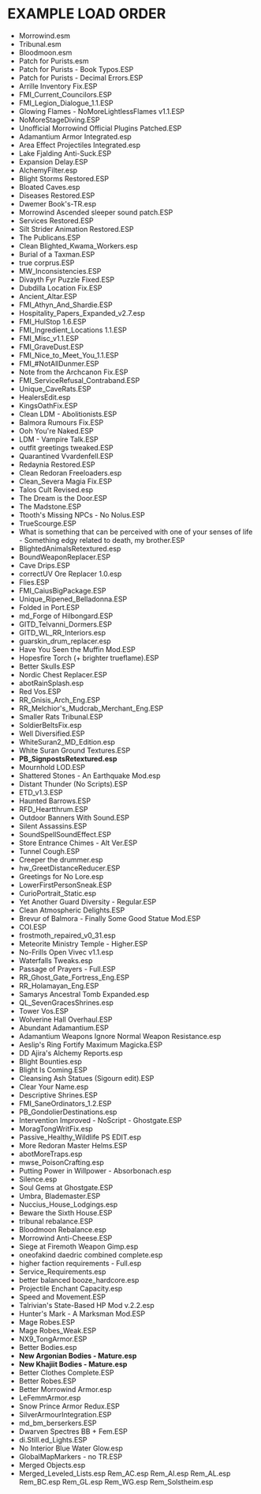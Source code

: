 # EXAMPLE LOAD ORDER

- Morrowind.esm
- Tribunal.esm
- Bloodmoon.esm
- Patch for Purists.esm
- Patch for Purists - Book Typos.ESP
- Patch for Purists - Decimal Errors.ESP
- Arrille Inventory Fix.ESP
- FMI_Current_Councilors.ESP
- FMI_Legion_Dialogue_1.1.ESP
- Glowing Flames - NoMoreLightlessFlames v1.1.ESP
- NoMoreStageDiving.ESP
- Unofficial Morrowind Official Plugins Patched.ESP
- Adamantium Armor Integrated.esp
- Area Effect Projectiles Integrated.esp
- Lake Fjalding Anti-Suck.ESP
- Expansion Delay.ESP
- AlchemyFilter.esp
- Blight Storms Restored.ESP
- Bloated Caves.esp
- Diseases Restored.ESP
- Dwemer Book's-TR.esp
- Morrowind Ascended sleeper sound patch.ESP
- Services Restored.ESP
- Silt Strider Animation Restored.ESP
- The Publicans.ESP
- Clean Blighted_Kwama_Workers.esp
- Burial of a Taxman.ESP
- true corprus.ESP
- MW_Inconsistencies.ESP
- Divayth Fyr Puzzle Fixed.ESP
- Dubdilla Location Fix.ESP
- Ancient_Altar.ESP
- FMI_Athyn_And_Shardie.ESP
- Hospitality_Papers_Expanded_v2.7.esp
- FMI_HulStop 1.6.ESP
- FMI_Ingredient_Locations 1.1.ESP
- FMI_Misc_v1.1.ESP
- FMI_GraveDust.ESP
- FMI_Nice_to_Meet_You_1.1.ESP
- FMI_#NotAllDunmer.ESP
- Note from the Archcanon Fix.ESP
- FMI_ServiceRefusal_Contraband.ESP
- Unique_CaveRats.ESP
- HealersEdit.esp
- KingsOathFix.ESP
- Clean LDM - Abolitionists.ESP
- Balmora Rumours Fix.ESP
- Ooh You're Naked.ESP
- LDM - Vampire Talk.ESP
- outfit greetings tweaked.ESP
- Quarantined Vvardenfell.ESP
- Redaynia Restored.ESP
- Clean Redoran Freeloaders.esp
- Clean_Severa Magia Fix.ESP
- Talos Cult Revised.esp
- The Dream is the Door.ESP
- The Madstone.ESP
- Ttooth's Missing NPCs - No Nolus.ESP
- TrueScourge.ESP
- What is something that can be perceived with one of your senses of life - Something edgy related to death, my brother.ESP
- BlightedAnimalsRetextured.esp
- BoundWeaponReplacer.ESP
- Cave Drips.ESP
- correctUV Ore Replacer 1.0.esp
- Flies.ESP
- FMI_CaiusBigPackage.ESP
- Unique_Ripened_Belladonna.ESP
- Folded in Port.ESP
- md_Forge of Hilbongard.ESP
- GITD_Telvanni_Dormers.ESP
- GITD_WL_RR_Interiors.esp
- guarskin_drum_replacer.esp
- Have You Seen the Muffin Mod.ESP
- Hopesfire Torch (+ brighter trueflame).ESP
- Better Skulls.ESP
- Nordic Chest Replacer.ESP
- abotRainSplash.esp
- Red Vos.ESP
- RR_Gnisis_Arch_Eng.ESP
- RR_Melchior's_Mudcrab_Merchant_Eng.ESP
- Smaller Rats Tribunal.ESP
- SoldierBeltsFix.esp
- Well Diversified.ESP
- WhiteSuran2_MD_Edition.esp
- White Suran Ground Textures.ESP
- **PB_SignpostsRetextured.esp**
- Mournhold LOD.ESP
- Shattered Stones - An Earthquake Mod.esp
- Distant Thunder (No Scripts).ESP
- ETD_v1.3.ESP
- Haunted Barrows.ESP
- RFD_Heartthrum.ESP
- Outdoor Banners With Sound.ESP
- Silent Assassins.ESP
- SoundSpellSoundEffect.ESP
- Store Entrance Chimes - Alt Ver.ESP
- Tunnel Cough.ESP
- Creeper the drummer.esp
- hw_GreetDistanceReducer.ESP
- Greetings for No Lore.esp
- LowerFirstPersonSneak.ESP
- CurioPortrait_Static.esp
- Yet Another Guard Diversity - Regular.ESP
- Clean Atmospheric Delights.ESP
- Brevur of Balmora - Finally Some Good Statue Mod.ESP
- COI.ESP
- frostmoth_repaired_v0_31.esp
- Meteorite Ministry Temple - Higher.ESP
- No-Frills Open Vivec v1.1.esp
- Waterfalls Tweaks.esp
- Passage of Prayers - Full.ESP
- RR_Ghost_Gate_Fortress_Eng.ESP
- RR_Holamayan_Eng.ESP
- Samarys Ancestral Tomb Expanded.esp
- QL_SevenGracesShrines.esp
- Tower Vos.ESP
- Wolverine Hall Overhaul.ESP
- Abundant Adamantium.ESP
- Adamantium Weapons Ignore Normal Weapon Resistance.esp
- Aeslip's Ring Fortify Maximum Magicka.ESP
- DD Ajira's Alchemy Reports.esp
- Blight Bounties.esp
- Blight Is Coming.ESP
- Cleansing Ash Statues (Sigourn edit).ESP
- Clear Your Name.esp
- Descriptive Shrines.ESP
- FMI_SaneOrdinators_1.2.ESP
- PB_GondolierDestinations.esp
- Intervention Improved - NoScript - Ghostgate.ESP
- MoragTongWritFix.esp
- Passive_Healthy_Wildlife PS EDIT.esp
- More Redoran Master Helms.ESP
- abotMoreTraps.esp
- mwse_PoisonCrafting.esp
- Putting Power in Willpower - Absorbonach.esp
- Silence.esp
- Soul Gems at Ghostgate.ESP
- Umbra, Blademaster.ESP
- Nuccius_House_Lodgings.esp
- Beware the Sixth House.ESP
- tribunal rebalance.ESP
- Bloodmoon Rebalance.esp
- Morrowind Anti-Cheese.ESP
- Siege at Firemoth Weapon Gimp.esp
- oneofakind daedric combined complete.esp
- higher faction requirements - Full.esp
- Service_Requirements.esp
- better balanced booze_hardcore.esp
- Projectile Enchant Capacity.esp
- Speed and Movement.ESP
- Talrivian's State-Based HP Mod v.2.2.esp
- Hunter's Mark - A Marksman Mod.ESP
- Mage Robes.ESP
- Mage Robes_Weak.ESP
- NX9_TongArmor.ESP
- Better Bodies.esp
- **New Argonian Bodies - Mature.esp**
- **New Khajiit Bodies - Mature.esp**
- Better Clothes Complete.ESP
- Better Robes.ESP
- Better Morrowind Armor.esp
- LeFemmArmor.esp
- Snow Prince Armor Redux.ESP
- SilverArmourIntegration.ESP
- md_bm_berserkers.ESP
- Dwarven Spectres BB + Fem.ESP
- di.Still.ed_Lights.ESP
- No Interior Blue Water Glow.esp
- GlobalMapMarkers - no TR.ESP
- Merged Objects.esp
- Merged_Leveled_Lists.esp
	Rem_AC.esp
	Rem_AI.esp
	Rem_AL.esp
	Rem_BC.esp
	Rem_GL.esp
	Rem_WG.esp
	Rem_Solstheim.esp
